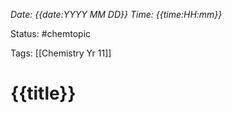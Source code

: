 
*Date: {{date:YYYY MM DD}} Time: {{time:HH:mm}}*

Status: #chemtopic 

Tags: [[Chemistry Yr 11]]

# {{title}}

